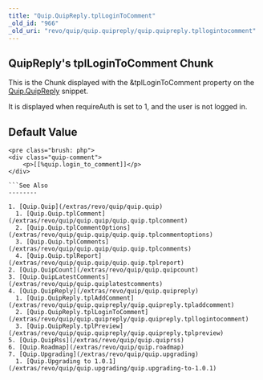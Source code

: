 ```yaml
---
title: "Quip.QuipReply.tplLoginToComment"
_old_id: "966"
_old_uri: "revo/quip/quip.quipreply/quip.quipreply.tpllogintocomment"
---
```


QuipReply's tplLoginToComment Chunk
-----------------------------------

This is the Chunk displayed with the &tplLoginToComment property on the [Quip.QuipReply](/extras/revo/quip/quip.quipreply "Quip.QuipReply") snippet.

It is displayed when requireAuth is set to 1, and the user is not logged in.

Default Value
-------------

```
<pre class="brush: php">
<div class="quip-comment">
    <p>[[%quip.login_to_comment]]</p>
</div>

```See Also
--------

1. [Quip.Quip](/extras/revo/quip/quip.quip)
  1. [Quip.Quip.tplComment](/extras/revo/quip/quip.quip/quip.quip.tplcomment)
  2. [Quip.Quip.tplCommentOptions](/extras/revo/quip/quip.quip/quip.quip.tplcommentoptions)
  3. [Quip.Quip.tplComments](/extras/revo/quip/quip.quip/quip.quip.tplcomments)
  4. [Quip.Quip.tplReport](/extras/revo/quip/quip.quip/quip.quip.tplreport)
2. [Quip.QuipCount](/extras/revo/quip/quip.quipcount)
3. [Quip.QuipLatestComments](/extras/revo/quip/quip.quiplatestcomments)
4. [Quip.QuipReply](/extras/revo/quip/quip.quipreply)
  1. [Quip.QuipReply.tplAddComment](/extras/revo/quip/quip.quipreply/quip.quipreply.tpladdcomment)
  2. [Quip.QuipReply.tplLoginToComment](/extras/revo/quip/quip.quipreply/quip.quipreply.tpllogintocomment)
  3. [Quip.QuipReply.tplPreview](/extras/revo/quip/quip.quipreply/quip.quipreply.tplpreview)
5. [Quip.QuipRss](/extras/revo/quip/quip.quiprss)
6. [Quip.Roadmap](/extras/revo/quip/quip.roadmap)
7. [Quip.Upgrading](/extras/revo/quip/quip.upgrading)
  1. [Quip.Upgrading to 1.0.1](/extras/revo/quip/quip.upgrading/quip.upgrading-to-1.0.1)